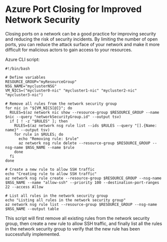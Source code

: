 # Azure Port Closing for Improved Network Security
Closing ports on a network can be a good practice for improving security and reducing the risk of security incidents. By limiting the number of open ports, you can reduce the attack surface of your network and make it more difficult for malicious actors to gain access to your resources.

Azure CLI script:
```
#!/bin/bash

# Define variables
RESOURCE_GROUP="myResourceGroup"
NSG_NAME="myclusterNSG"
VM_NICS=("mycluster0-nic" "mycluster1-nic" "mycluster2-nic" "mycluster3-nic")

# Remove all rules from the network security group
for nic in "${VM_NICS[@]}"; do
  RULES=$(az network nic show --resource-group $RESOURCE_GROUP --name $nic --query "networkSecurityGroup.id" --output tsv)
  if [ ! -z "$RULES" ]; then
    RULES=$(az network nsg rule list --ids $RULES --query "[].{Name: name}" --output tsv)
    for rule in $RULES; do
      echo "Removing rule: $rule"
      az network nsg rule delete --resource-group $RESOURCE_GROUP --nsg-name $NSG_NAME --name $rule
    done
  fi
done

# Create a new rule to allow SSH traffic
echo "Creating rule to allow SSH traffic"
az network nsg rule create --resource-group $RESOURCE_GROUP --nsg-name $NSG_NAME --name "allow-ssh" --priority 100 --destination-port-ranges 22 --access Allow

# List all rules in the network security group
echo "Listing all rules in the network security group"
az network nsg rule list --resource-group $RESOURCE_GROUP --nsg-name $NSG_NAME --output table
```
This script will first remove all existing rules from the network security group, then create a new rule to allow SSH traffic, and finally list all the rules in the network security group to verify that the new rule has been successfully implemented.
